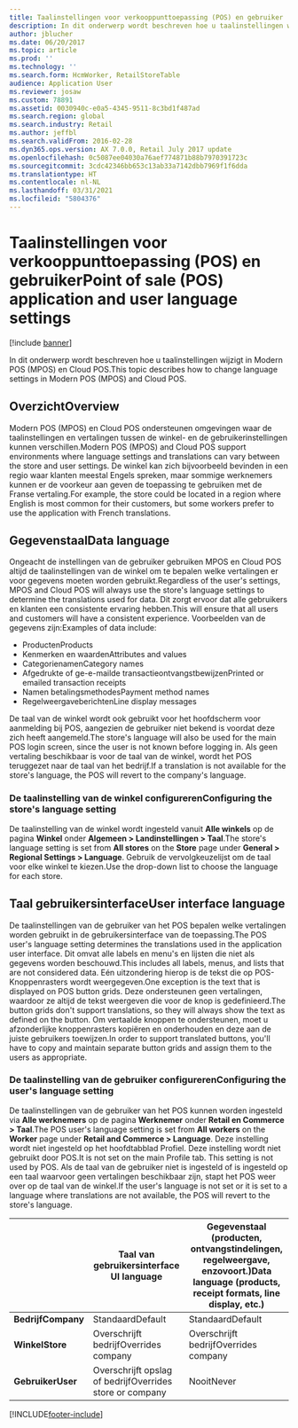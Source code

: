 ```yaml
---
title: Taalinstellingen voor verkooppunttoepassing (POS) en gebruiker
description: In dit onderwerp wordt beschreven hoe u taalinstellingen wijzigt in Modern POS (MPOS) en Cloud POS.
author: jblucher
ms.date: 06/20/2017
ms.topic: article
ms.prod: ''
ms.technology: ''
ms.search.form: HcmWorker, RetailStoreTable
audience: Application User
ms.reviewer: josaw
ms.custom: 78891
ms.assetid: 0030940c-e0a5-4345-9511-8c3bd1f487ad
ms.search.region: global
ms.search.industry: Retail
ms.author: jeffbl
ms.search.validFrom: 2016-02-28
ms.dyn365.ops.version: AX 7.0.0, Retail July 2017 update
ms.openlocfilehash: 0c5087ee04030a76aef774871b88b7970391723c
ms.sourcegitcommit: 3cdc42346bb653c13ab33a7142dbb7969f1f6dda
ms.translationtype: HT
ms.contentlocale: nl-NL
ms.lasthandoff: 03/31/2021
ms.locfileid: "5804376"
---
```

# <a name="point-of-sale-pos-application-and-user-language-settings"></a><span data-ttu-id="5e34a-103">Taalinstellingen voor verkooppunttoepassing (POS) en gebruiker</span><span class="sxs-lookup"><span data-stu-id="5e34a-103">Point of sale (POS) application and user language settings</span></span>

[!include [banner](includes/banner.md)]

<span data-ttu-id="5e34a-104">In dit onderwerp wordt beschreven hoe u taalinstellingen wijzigt in Modern POS (MPOS) en Cloud POS.</span><span class="sxs-lookup"><span data-stu-id="5e34a-104">This topic describes how to change language settings in Modern POS (MPOS) and Cloud POS.</span></span>

## <a name="overview"></a><span data-ttu-id="5e34a-105">Overzicht</span><span class="sxs-lookup"><span data-stu-id="5e34a-105">Overview</span></span>
<span data-ttu-id="5e34a-106">Modern POS (MPOS) en Cloud POS ondersteunen omgevingen waar de taalinstellingen en vertalingen tussen de winkel- en de gebruikerinstellingen kunnen verschillen.</span><span class="sxs-lookup"><span data-stu-id="5e34a-106">Modern POS (MPOS) and Cloud POS support environments where language settings and translations can vary between the store and user settings.</span></span> <span data-ttu-id="5e34a-107">De winkel kan zich bijvoorbeeld bevinden in een regio waar klanten meestal Engels spreken, maar sommige werknemers kunnen er de voorkeur aan geven de toepassing te gebruiken met de Franse vertaling.</span><span class="sxs-lookup"><span data-stu-id="5e34a-107">For example, the store could be located in a region where English is most common for their customers, but some workers prefer to use the application with French translations.</span></span>

## <a name="data-language"></a><span data-ttu-id="5e34a-108">Gegevenstaal</span><span class="sxs-lookup"><span data-stu-id="5e34a-108">Data language</span></span>

<span data-ttu-id="5e34a-109">Ongeacht de instellingen van de gebruiker gebruiken MPOS en Cloud POS altijd de taalinstellingen van de winkel om te bepalen welke vertalingen er voor gegevens moeten worden gebruikt.</span><span class="sxs-lookup"><span data-stu-id="5e34a-109">Regardless of the user's settings, MPOS and Cloud POS will always use the store's language settings to determine the translations used for data.</span></span> <span data-ttu-id="5e34a-110">Dit zorgt ervoor dat alle gebruikers en klanten een consistente ervaring hebben.</span><span class="sxs-lookup"><span data-stu-id="5e34a-110">This will ensure that all users and customers will have a consistent experience.</span></span> <span data-ttu-id="5e34a-111">Voorbeelden van de gegevens zijn:</span><span class="sxs-lookup"><span data-stu-id="5e34a-111">Examples of data include:</span></span>

- <span data-ttu-id="5e34a-112">Producten</span><span class="sxs-lookup"><span data-stu-id="5e34a-112">Products</span></span>
- <span data-ttu-id="5e34a-113">Kenmerken en waarden</span><span class="sxs-lookup"><span data-stu-id="5e34a-113">Attributes and values</span></span>
- <span data-ttu-id="5e34a-114">Categorienamen</span><span class="sxs-lookup"><span data-stu-id="5e34a-114">Category names</span></span>
- <span data-ttu-id="5e34a-115">Afgedrukte of ge-e-mailde transactieontvangstbewijzen</span><span class="sxs-lookup"><span data-stu-id="5e34a-115">Printed or emailed transaction receipts</span></span>
- <span data-ttu-id="5e34a-116">Namen betalingsmethodes</span><span class="sxs-lookup"><span data-stu-id="5e34a-116">Payment method names</span></span>
- <span data-ttu-id="5e34a-117">Regelweergaveberichten</span><span class="sxs-lookup"><span data-stu-id="5e34a-117">Line display messages</span></span>

<span data-ttu-id="5e34a-118">De taal van de winkel wordt ook gebruikt voor het hoofdscherm voor aanmelding bij POS, aangezien de gebruiker niet bekend is voordat deze zich heeft aangemeld.</span><span class="sxs-lookup"><span data-stu-id="5e34a-118">The store's language will also be used for the main POS login screen, since the user is not known before logging in.</span></span> <span data-ttu-id="5e34a-119">Als geen vertaling beschikbaar is voor de taal van de winkel, wordt het POS teruggezet naar de taal van het bedrijf.</span><span class="sxs-lookup"><span data-stu-id="5e34a-119">If a translation is not available for the store's language, the POS will revert to the company's language.</span></span>

### <a name="configuring-the-stores-language-setting"></a><span data-ttu-id="5e34a-120">De taalinstelling van de winkel configureren</span><span class="sxs-lookup"><span data-stu-id="5e34a-120">Configuring the store's language setting</span></span>

<span data-ttu-id="5e34a-121">De taalinstelling van de winkel wordt ingesteld vanuit **Alle winkels** op de pagina **Winkel** onder **Algemeen &gt; Landinstellingen &gt; Taal**.</span><span class="sxs-lookup"><span data-stu-id="5e34a-121">The store's language setting is set from **All stores** on the **Store** page under **General &gt; Regional Settings &gt; Language**.</span></span> <span data-ttu-id="5e34a-122">Gebruik de vervolgkeuzelijst om de taal voor elke winkel te kiezen.</span><span class="sxs-lookup"><span data-stu-id="5e34a-122">Use the drop-down list to choose the language for each store.</span></span>

## <a name="user-interface-language"></a><span data-ttu-id="5e34a-123">Taal gebruikersinterface</span><span class="sxs-lookup"><span data-stu-id="5e34a-123">User interface language</span></span>

<span data-ttu-id="5e34a-124">De taalinstellingen van de gebruiker van het POS bepalen welke vertalingen worden gebruikt in de gebruikersinterface van de toepassing.</span><span class="sxs-lookup"><span data-stu-id="5e34a-124">The POS user's language setting determines the translations used in the application user interface.</span></span> <span data-ttu-id="5e34a-125">Dit omvat alle labels en menu's en lijsten die niet als gegevens worden beschouwd.</span><span class="sxs-lookup"><span data-stu-id="5e34a-125">This includes all labels, menus, and lists that are not considered data.</span></span> <span data-ttu-id="5e34a-126">Eén uitzondering hierop is de tekst die op POS-Knoppenrasters wordt weergegeven.</span><span class="sxs-lookup"><span data-stu-id="5e34a-126">One exception is the text that is displayed on POS button grids.</span></span> <span data-ttu-id="5e34a-127">Deze ondersteunen geen vertalingen, waardoor ze altijd de tekst weergeven die voor de knop is gedefinieerd.</span><span class="sxs-lookup"><span data-stu-id="5e34a-127">The button grids don't support translations, so they will always show the text as defined on the button.</span></span> <span data-ttu-id="5e34a-128">Om vertaalde knoppen te ondersteunen, moet u afzonderlijke knoppenrasters kopiëren en onderhouden en deze aan de juiste gebruikers toewijzen.</span><span class="sxs-lookup"><span data-stu-id="5e34a-128">In order to support translated buttons, you'll have to copy and maintain separate button grids and assign them to the users as appropriate.</span></span>

### <a name="configuring-the-users-language-setting"></a><span data-ttu-id="5e34a-129">De taalinstelling van de gebruiker configureren</span><span class="sxs-lookup"><span data-stu-id="5e34a-129">Configuring the user's language setting</span></span>

<span data-ttu-id="5e34a-130">De taalinstellingen van de gebruiker van het POS kunnen worden ingesteld via **Alle werknemers** op de pagina **Werknemer** onder **Retail en Commerce &gt; Taal**.</span><span class="sxs-lookup"><span data-stu-id="5e34a-130">The POS user's language setting is set from **All workers** on the **Worker** page under **Retail and Commerce &gt; Language**.</span></span> <span data-ttu-id="5e34a-131">Deze instelling wordt niet ingesteld op het hoofdtabblad Profiel. Deze instelling wordt niet gebruikt door POS.</span><span class="sxs-lookup"><span data-stu-id="5e34a-131">It is not set on the main Profile tab. This setting is not used by POS.</span></span> <span data-ttu-id="5e34a-132">Als de taal van de gebruiker niet is ingesteld of is ingesteld op een taal waarvoor geen vertalingen beschikbaar zijn, stapt het POS weer over op de taal van de winkel.</span><span class="sxs-lookup"><span data-stu-id="5e34a-132">If the user's language is not set or it is set to a language where translations are not available, the POS will revert to the store's language.</span></span>

|             | <span data-ttu-id="5e34a-133">Taal van gebruikersinterface   </span><span class="sxs-lookup"><span data-stu-id="5e34a-133">UI language</span></span>                | <span data-ttu-id="5e34a-134">Gegevenstaal (producten, ontvangstindelingen, regelweergave, enzovoort.)</span><span class="sxs-lookup"><span data-stu-id="5e34a-134">Data language (products, receipt formats, line display, etc.)</span></span> |
|-------------|----------------------------|---------------------------------------------------------------|
| <span data-ttu-id="5e34a-135">**Bedrijf**</span><span class="sxs-lookup"><span data-stu-id="5e34a-135">**Company**</span></span> | <span data-ttu-id="5e34a-136">Standaard</span><span class="sxs-lookup"><span data-stu-id="5e34a-136">Default</span></span>                    | <span data-ttu-id="5e34a-137">Standaard</span><span class="sxs-lookup"><span data-stu-id="5e34a-137">Default</span></span>                                                       |
| <span data-ttu-id="5e34a-138">**Winkel**</span><span class="sxs-lookup"><span data-stu-id="5e34a-138">**Store**</span></span>   | <span data-ttu-id="5e34a-139">Overschrijft bedrijf</span><span class="sxs-lookup"><span data-stu-id="5e34a-139">Overrides company</span></span>          | <span data-ttu-id="5e34a-140">Overschrijft bedrijf</span><span class="sxs-lookup"><span data-stu-id="5e34a-140">Overrides company</span></span>                                             |
| <span data-ttu-id="5e34a-141">**Gebruiker**</span><span class="sxs-lookup"><span data-stu-id="5e34a-141">**User**</span></span>    | <span data-ttu-id="5e34a-142">Overschrijft opslag of bedrijf</span><span class="sxs-lookup"><span data-stu-id="5e34a-142">Overrides store or company</span></span> | <span data-ttu-id="5e34a-143">Nooit</span><span class="sxs-lookup"><span data-stu-id="5e34a-143">Never</span></span>                                                         |


[!INCLUDE[footer-include](../includes/footer-banner.md)]